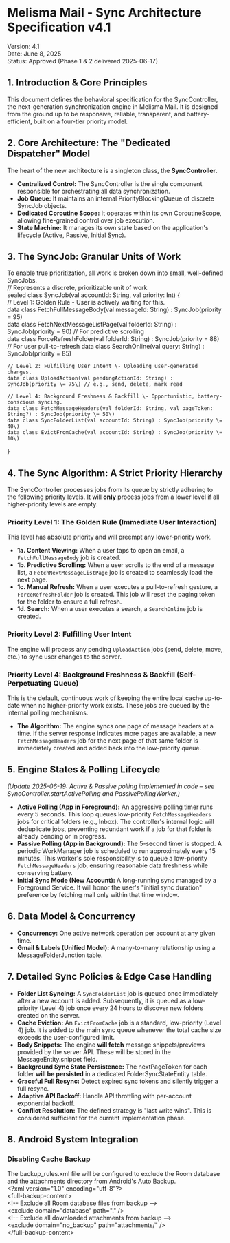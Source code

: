 # **Melisma Mail \- Sync Architecture Specification v4.1**

Version: 4.1  
Date: June 8, 2025  
Status: Approved (Phase 1 & 2 delivered 2025-06-17)

## **1\. Introduction & Core Principles**

This document defines the behavioral specification for the SyncController, the next-generation synchronization engine in Melisma Mail. It is designed from the ground up to be responsive, reliable, transparent, and battery-efficient, built on a four-tier priority model.

## **2\. Core Architecture: The "Dedicated Dispatcher" Model**

The heart of the new architecture is a singleton class, the **SyncController**.

* **Centralized Control:** The SyncController is the single component responsible for orchestrating all data synchronization.  
* **Job Queue:** It maintains an internal PriorityBlockingQueue of discrete SyncJob objects.  
* **Dedicated Coroutine Scope:** It operates within its own CoroutineScope, allowing fine-grained control over job execution.  
* **State Machine:** It manages its own state based on the application's lifecycle (Active, Passive, Initial Sync).

## **3\. The SyncJob: Granular Units of Work**

To enable true prioritization, all work is broken down into small, well-defined SyncJobs.  
// Represents a discrete, prioritizable unit of work  
sealed class SyncJob(val accountId: String, val priority: Int) {  
    // Level 1: Golden Rule \- User is actively waiting for this.  
    data class FetchFullMessageBody(val messageId: String) : SyncJob(priority \= 95\)  
    data class FetchNextMessageListPage(val folderId: String) : SyncJob(priority \= 90\) // For predictive scrolling  
    data class ForceRefreshFolder(val folderId: String) : SyncJob(priority \= 88\) // For user pull-to-refresh
    data class SearchOnline(val query: String) : SyncJob(priority \= 85\)

    // Level 2: Fulfilling User Intent \- Uploading user-generated changes.  
    data class UploadAction(val pendingActionId: String) : SyncJob(priority \= 75\) // e.g., send, delete, mark read

    // Level 4: Background Freshness & Backfill \- Opportunistic, battery-conscious syncing.  
    data class FetchMessageHeaders(val folderId: String, val pageToken: String?) : SyncJob(priority \= 50\)  
    data class SyncFolderList(val accountId: String) : SyncJob(priority \= 40\)  
    data class EvictFromCache(val accountId: String) : SyncJob(priority \= 10\)  
}

## **4\. The Sync Algorithm: A Strict Priority Hierarchy**

The SyncController processes jobs from its queue by strictly adhering to the following priority levels. It will **only** process jobs from a lower level if all higher-priority levels are empty.

### **Priority Level 1: The Golden Rule (Immediate User Interaction)**

This level has absolute priority and will preempt any lower-priority work.

* **1a. Content Viewing:** When a user taps to open an email, a `FetchFullMessageBody` job is created.  
* **1b. Predictive Scrolling:** When a user scrolls to the end of a message list, a `FetchNextMessageListPage` job is created to seamlessly load the next page.
* **1c. Manual Refresh:** When a user executes a pull-to-refresh gesture, a `ForceRefreshFolder` job is created. This job will reset the paging token for the folder to ensure a full refresh.
* **1d. Search:** When a user executes a search, a `SearchOnline` job is created.

### **Priority Level 2: Fulfilling User Intent**

The engine will process any pending `UploadAction` jobs (send, delete, move, etc.) to sync user changes to the server.

### **Priority Level 4: Background Freshness & Backfill (Self-Perpetuating Queue)**

This is the default, continuous work of keeping the entire local cache up-to-date when no higher-priority work exists. These jobs are queued by the internal polling mechanisms.

* **The Algorithm:** The engine syncs one page of message headers at a time. If the server response indicates more pages are available, a new `FetchMessageHeaders` job for the next page of that same folder is immediately created and added back into the low-priority queue.

## **5\. Engine States & Polling Lifecycle**

_(Update 2025-06-19: Active & Passive polling implemented in code – see SyncController.startActivePolling and PassivePollingWorker.)_

* **Active Polling (App in Foreground):** An aggressive polling timer runs every 5 seconds. This loop queues low-priority `FetchMessageHeaders` jobs for critical folders (e.g., Inbox). The controller's internal logic will deduplicate jobs, preventing redundant work if a job for that folder is already pending or in progress.
* **Passive Polling (App in Background):** The 5-second timer is stopped. A periodic WorkManager job is scheduled to run approximately every 15 minutes. This worker's sole responsibility is to queue a low-priority `FetchMessageHeaders` job, ensuring reasonable data freshness while conserving battery.
* **Initial Sync Mode (New Account):** A long-running sync managed by a Foreground Service. It will honor the user's "initial sync duration" preference by fetching mail only within that time window.

## **6\. Data Model & Concurrency**

* **Concurrency:** One active network operation per account at any given time.  
* **Gmail & Labels (Unified Model):** A many-to-many relationship using a MessageFolderJunction table.

## **7\. Detailed Sync Policies & Edge Case Handling**

* **Folder List Syncing:** A `SyncFolderList` job is queued once immediately after a new account is added. Subsequently, it is queued as a low-priority (Level 4) job once every 24 hours to discover new folders created on the server.
* **Cache Eviction:** An `EvictFromCache` job is a standard, low-priority (Level 4) job. It is added to the main sync queue whenever the total cache size exceeds the user-configured limit.
* **Body Snippets:** The engine **will fetch** message snippets/previews provided by the server API. These will be stored in the MessageEntity.snippet field.  
* **Background Sync State Persistence:** The nextPageToken for each folder **will be persisted** in a dedicated FolderSyncStateEntity table.  
* **Graceful Full Resync:** Detect expired sync tokens and silently trigger a full resync.  
* **Adaptive API Backoff:** Handle API throttling with per-account exponential backoff.  
* **Conflict Resolution:** The defined strategy is "last write wins". This is considered sufficient for the current implementation phase.

## **8\. Android System Integration**

### **Disabling Cache Backup**

The backup\_rules.xml file will be configured to exclude the Room database and the attachments directory from Android's Auto Backup.  
\<?xml version="1.0" encoding="utf-8"?\>  
\<full-backup-content\>  
    \<\!-- Exclude all Room database files from backup \--\>  
    \<exclude domain="database" path="." /\>  
    \<\!-- Exclude all downloaded attachments from backup \--\>  
    \<exclude domain="no\_backup" path="attachments/" /\>  
\</full-backup-content\>  
